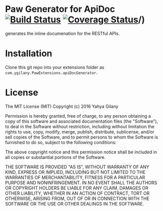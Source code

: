 # Paw Generator for ApiDoc [![Build Status](https://travis-ci.org/Ygilany/paw-apidoc-generator.svg?branch=master)](https://travis-ci.org/Ygilany/paw-apidoc-generator) [![Coverage Status](https://coveralls.io/repos/github/Ygilany/paw-apidoc-generator/badge.svg?branch=master)](https://coveralls.io/github/Ygilany/paw-apidoc-generator?branch=master)/)

 generates the inline documenation for the RESTful APIs.

# Installation
Clone this git repo into your extensions folder as `com.ygilany.PawExtensions.apiDocGenerator`.

# License
The MIT License (MIT)
Copyright (c) 2016 Yahya Gilany

Permission is hereby granted, free of charge, to any person obtaining a copy of this software and associated documentation files (the "Software"), to deal in the Software without restriction, including without limitation the rights to use, copy, modify, merge, publish, distribute, sublicense, and/or sell copies of the Software, and to permit persons to whom the Software is furnished to do so, subject to the following conditions:

The above copyright notice and this permission notice shall be included in all copies or substantial portions of the Software.

THE SOFTWARE IS PROVIDED "AS IS", WITHOUT WARRANTY OF ANY KIND, EXPRESS OR IMPLIED, INCLUDING BUT NOT LIMITED TO THE WARRANTIES OF MERCHANTABILITY, FITNESS FOR A PARTICULAR PURPOSE AND NONINFRINGEMENT. IN NO EVENT SHALL THE AUTHORS OR COPYRIGHT HOLDERS BE LIABLE FOR ANY CLAIM, DAMAGES OR OTHER LIABILITY, WHETHER IN AN ACTION OF CONTRACT, TORT OR OTHERWISE, ARISING FROM, OUT OF OR IN CONNECTION WITH THE SOFTWARE OR THE USE OR OTHER DEALINGS IN THE SOFTWARE.
